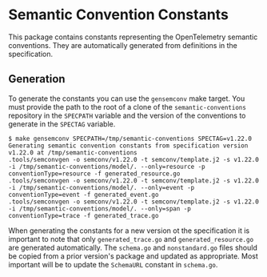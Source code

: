 # Semantic Convention Constants

This package contains constants representing the OpenTelemetry semantic conventions. They are automatically generated
from definitions in the specification.

## Generation

To generate the constants you can use the `gensemconv` make target. You must provide the path to the root of a clone of
the `semantic-conventions` repository in the `SPECPATH` variable and the version of the conventions to generate
in the `SPECTAG` variable.

```console
$ make gensemconv SPECPATH=/tmp/semantic-conventions SPECTAG=v1.22.0
Generating semantic convention constants from specification version v1.22.0 at /tmp/semantic-conventions
.tools/semconvgen -o semconv/v1.22.0 -t semconv/template.j2 -s v1.22.0 -i /tmp/semantic-conventions/model/. --only=resource -p conventionType=resource -f generated_resource.go
.tools/semconvgen -o semconv/v1.22.0 -t semconv/template.j2 -s v1.22.0 -i /tmp/semantic-conventions/model/. --only=event -p conventionType=event -f generated_event.go
.tools/semconvgen -o semconv/v1.22.0 -t semconv/template.j2 -s v1.22.0 -i /tmp/semantic-conventions/model/. --only=span -p conventionType=trace -f generated_trace.go
```

When generating the constants for a new version ot the specification it is important to note that only
`generated_trace.go` and `generated_resource.go` are generated automatically. The `schema.go` and `nonstandard.go`
files should be copied from a prior version's package and updated as appropriate. Most important will be to update
the `SchemaURL` constant in `schema.go`.
